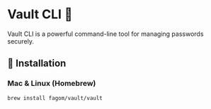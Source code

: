 # Vault CLI 🔐

Vault CLI is a powerful command-line tool for managing passwords securely.

## 🚀 Installation

### **Mac & Linux (Homebrew)**

```sh
brew install fagom/vault/vault
```
